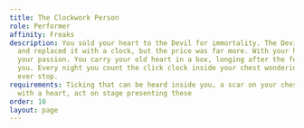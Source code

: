 ```yaml
---
title: The Clockwork Person
role: Performer
affinity: Freaks
description: You sold your heart to the Devil for immortality. The Devil tore it out
  and replaced it with a clock, but the price was far more. With your heart you lost
  your passion. You carry your old heart in a box, longing after the feelings it gave
  you. Every night you count the click clock inside your chest wondering if it’ll
  ever stop.
requirements: Ticking that can be heard inside you, a scar on your chest and a box
  with a heart, act on stage presenting these
order: 10
layout: page
---
```

